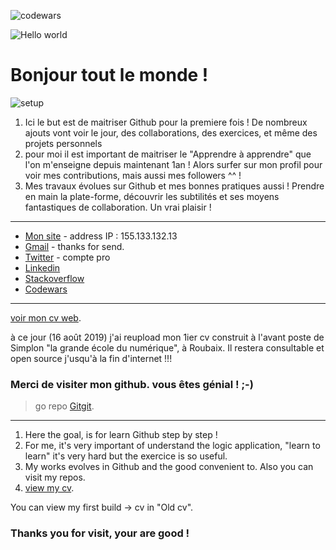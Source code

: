 ![codewars](https://www.codewars.com/users/fanfanpsg/badges/large)

![Hello world](https://cdn.pixabay.com/photo/2018/08/30/03/34/aerial-3641197_960_720.jpg)
# Bonjour tout le monde !
![setup](https://images.pexels.com/photos/296115/pexels-photo-296115.jpeg?auto=compress&cs=tinysrgb&dpr=2&h=650&w=940)
1. Ici le but est de maitriser Github pour la premiere fois !
De nombreux ajouts vont voir le jour, des collaborations, des exercices, et même des projets personnels
2. pour moi il est important de maitriser le "Apprendre à apprendre" que l'on m'enseigne depuis maintenant 1an !
Alors surfer sur mon profil pour voir mes contributions, mais aussi mes followers ^^ !
3. Mes travaux évolues sur Github et mes bonnes pratiques aussi ! Prendre en main la plate-forme, découvrir les subtilités
et ses moyens fantastiques de collaboration. Un vrai plaisir !

***
* [Mon site](https://www.francoisdparent.site/blog/) - address IP : 155.133.132.13
* [Gmail](parent.francois59@gmail.com) - thanks for send.
* [Twitter](https://twitter.com/Francois__dev) - compte pro
* [Linkedin](https://www.linkedin.com/in/fran%C3%A7oisparent/)
* [Stackoverflow](https://stackoverflow.com/users/12021233/parent-fran%c3%a7ois)
* [Codewars](https://www.codewars.com/users/fanfanpsg)

***
  [voir mon cv web](https://fanfanpsg.github.io/PARENTFcv/).
  
  à  ce jour (16 août 2019) j'ai reupload mon 1ier cv construit à l'avant poste de Simplon "la grande école du numérique", à Roubaix. Il restera consultable et open source j'usqu'à la fin d'internet !!!

### Merci de visiter mon github. vous êtes génial ! ;-)

> go repo [Gitgit](https://github.com/fanfanpsg/BonjourToutLeMonde).
***
1. Here the goal, is for learn Github step by step !
2. For me, it's very important of understand the logic application, "learn to learn" it's very hard
but the exercice is so useful.
3. My works evolves in Github and the good convenient to. Also you can visit my repos.
4.   [view my cv](https://fanfanpsg.github.io/PARENTFcv/).

  You can view my first build -> cv in  "Old cv".

### Thanks you for visit, your are good !

